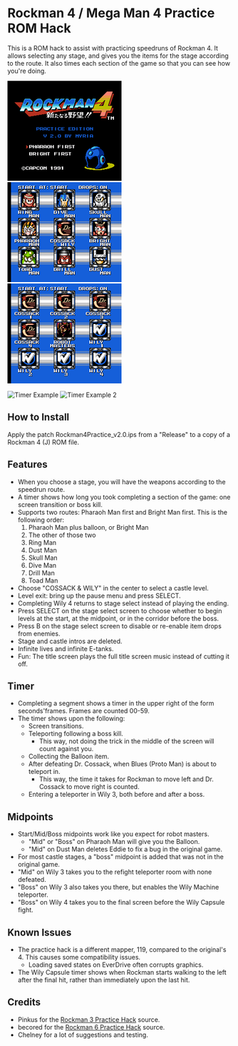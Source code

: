 # Rockman 4 / Mega Man 4 Practice ROM Hack
This is a ROM hack to assist with practicing speedruns of Rockman 4.
It allows selecting any stage, and gives you the items for the stage according to the route.
It also times each section of the game so that you can see how you're doing.

![Title Screen](images/title.png) ![Stage Select](images/select_main.png) ![Castle Stage Select](images/select_castle.png)

![Timer Example](images/title_example.png) ![Timer Example 2](images/title_cossack4.png)

## How to Install
Apply the patch Rockman4Practice_v2.0.ips from a "Release" to a copy of a Rockman 4 (J) ROM file.

## Features
 * When you choose a stage, you will have the weapons according to the speedrun route.
 * A timer shows how long you took completing a section of the game: one screen transition or boss kill.
 * Supports two routes: Pharaoh Man first and Bright Man first.  This is the following order:
   1. Pharaoh Man plus balloon, or Bright Man
   1. The other of those two
   1. Ring Man
   1. Dust Man
   1. Skull Man
   1. Dive Man
   1. Drill Man
   1. Toad Man
 * Choose "COSSACK & WILY" in the center to select a castle level.
 * Level exit: bring up the pause menu and press SELECT.
 * Completing Wily 4 returns to stage select instead of playing the ending.
 * Press SELECT on the stage select screen to choose whether to begin levels at the start, at the midpoint, or in the corridor before the boss.
 * Press B on the stage select screen to disable or re-enable item drops from enemies.
 * Stage and castle intros are deleted.
 * Infinite lives and infinite E-tanks.
 * Fun: The title screen plays the full title screen music instead of cutting it off.

## Timer
 * Completing a segment shows a timer in the upper right of the form seconds'frames.  Frames are counted 00-59.
 * The timer shows upon the following:
   * Screen transitions.
   * Teleporting following a boss kill.
     * This way, not doing the trick in the middle of the screen will count against you.
   * Collecting the Balloon item.
   * After defeating Dr. Cossack, when Blues (Proto Man) is about to teleport in.
     * This way, the time it takes for Rockman to move left and Dr. Cossack to move right is counted.
   * Entering a teleporter in Wily 3, both before and after a boss.

## Midpoints
 * Start/Mid/Boss midpoints work like you expect for robot masters.
   * "Mid" or "Boss" on Pharaoh Man will give you the Balloon.
   * "Mid" on Dust Man deletes Eddie to fix a bug in the original game.
 * For most castle stages, a "boss" midpoint is added that was not in the original game.
 * "Mid" on Wily 3 takes you to the refight teleporter room with none defeated.
 * "Boss" on Wily 3 also takes you there, but enables the Wily Machine teleporter.
 * "Boss" on Wily 4 takes you to the final screen before the Wily Capsule fight.

## Known Issues
 * The practice hack is a different mapper, 119, compared to the original's 4.  This causes some compatibility issues.
   * Loading saved states on EverDrive often corrupts graphics.
 * The Wily Capsule timer shows when Rockman starts walking to the left after the final hit, rather than immediately upon the last hit.

## Credits
 * Pinkus for the [Rockman 3 Practice Hack](https://github.com/helgefmi/mm3hack) source.
 * becored for the [Rockman 6 Practice Hack](https://github.com/becored/RM6_Prac) source.
 * Chelney for a lot of suggestions and testing.
